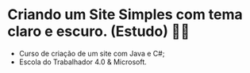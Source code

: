# Criando um Site Simples com tema claro e escuro. (Estudo) 👨‍🎓 

- Curso de criação de um site com Java e C#;
- Escola do Trabalhador 4.0 & Microsoft.
